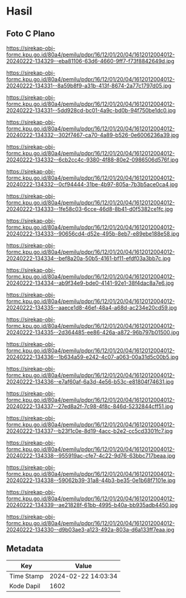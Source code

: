 # Hasil

## Foto C Plano

https://sirekap-obj-formc.kpu.go.id/80a4/pemilu/pdpr/16/12/01/20/04/1612012004012-20240222-134329--eba81106-63d6-4660-9ff7-f73f8842649d.jpg

https://sirekap-obj-formc.kpu.go.id/80a4/pemilu/pdpr/16/12/01/20/04/1612012004012-20240222-134331--8a59b8f9-a31b-413f-8674-2a77c1797d05.jpg

https://sirekap-obj-formc.kpu.go.id/80a4/pemilu/pdpr/16/12/01/20/04/1612012004012-20240222-134331--5dd928cd-bc01-4a9c-bd0b-94f750be1dc0.jpg

https://sirekap-obj-formc.kpu.go.id/80a4/pemilu/pdpr/16/12/01/20/04/1612012004012-20240222-134332--302f7467-ca70-4a89-b526-0e6006236a39.jpg

https://sirekap-obj-formc.kpu.go.id/80a4/pemilu/pdpr/16/12/01/20/04/1612012004012-20240222-134332--6cb2cc4c-9380-4f88-80e2-0986506d576f.jpg

https://sirekap-obj-formc.kpu.go.id/80a4/pemilu/pdpr/16/12/01/20/04/1612012004012-20240222-134332--0cf94444-31be-4b97-805a-7b3b5ace0ca4.jpg

https://sirekap-obj-formc.kpu.go.id/80a4/pemilu/pdpr/16/12/01/20/04/1612012004012-20240222-134333--1fe58c03-6cce-46d8-8b41-d0f5382ce1fc.jpg

https://sirekap-obj-formc.kpu.go.id/80a4/pemilu/pdpr/16/12/01/20/04/1612012004012-20240222-134333--90656cd4-d52e-495b-8eb7-e89ebe188e58.jpg

https://sirekap-obj-formc.kpu.go.id/80a4/pemilu/pdpr/16/12/01/20/04/1612012004012-20240222-134334--bef8a20a-50b5-4161-bf11-efdf03a3bb7c.jpg

https://sirekap-obj-formc.kpu.go.id/80a4/pemilu/pdpr/16/12/01/20/04/1612012004012-20240222-134334--ab9f34e9-bde0-4141-92e1-38f4dac8a7e6.jpg

https://sirekap-obj-formc.kpu.go.id/80a4/pemilu/pdpr/16/12/01/20/04/1612012004012-20240222-134335--aaece1d8-46ef-48a4-a68d-ac234e20cd59.jpg

https://sirekap-obj-formc.kpu.go.id/80a4/pemilu/pdpr/16/12/01/20/04/1612012004012-20240222-134335--2d364485-ee86-426a-a872-96b797b01500.jpg

https://sirekap-obj-formc.kpu.go.id/80a4/pemilu/pdpr/16/12/01/20/04/1612012004012-20240222-134336--1b634a59-e242-4c07-a063-00a31d5c00b5.jpg

https://sirekap-obj-formc.kpu.go.id/80a4/pemilu/pdpr/16/12/01/20/04/1612012004012-20240222-134336--e7af60af-6a3d-4e56-b53c-e81804f74631.jpg

https://sirekap-obj-formc.kpu.go.id/80a4/pemilu/pdpr/16/12/01/20/04/1612012004012-20240222-134337--27ed8a2f-7c98-4f8c-846d-5232844cff51.jpg

https://sirekap-obj-formc.kpu.go.id/80a4/pemilu/pdpr/16/12/01/20/04/1612012004012-20240222-134337--b23f1c0e-8d19-4acc-b2e2-cc5cd3301fc7.jpg

https://sirekap-obj-formc.kpu.go.id/80a4/pemilu/pdpr/16/12/01/20/04/1612012004012-20240222-134338--955919ac-cfe7-4c22-9d76-63bbc717beaa.jpg

https://sirekap-obj-formc.kpu.go.id/80a4/pemilu/pdpr/16/12/01/20/04/1612012004012-20240222-134338--59062b39-31a8-44b3-be35-0e1b68f7101e.jpg

https://sirekap-obj-formc.kpu.go.id/80a4/pemilu/pdpr/16/12/01/20/04/1612012004012-20240222-134339--ae21828f-61bb-4995-b40a-bb935adb4450.jpg

https://sirekap-obj-formc.kpu.go.id/80a4/pemilu/pdpr/16/12/01/20/04/1612012004012-20240222-134330--d9b03ae3-a123-492a-803a-d6a133ff7eaa.jpg


## Metadata

| Key        | Value               |
| ---------- | ------------------- |
| Time Stamp | 2024-02-22 14:03:34 |
| Kode Dapil | 1602                |



